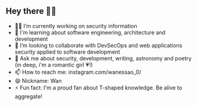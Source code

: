 ## Hey there ✌🏽

<!--
**blackALT/blackALT** is a ✨ _special_ ✨ repository because its `README.md` (this file) appears on your GitHub profile.
-->
- 👩‍💻 I’m currently working on security information
- 🌱 I'm learning about software engineering, architecture and development
- 👯 I’m looking to collaborate with DevSecOps and web applications security applied to software development
- 💬 Ask me about security, development, writing, astronomy and poetry (in deep, i'm a romantic girl :heartpulse:!)
- 📫 How to reach me: instagram.com/wanessao_0/
- 😄 Nickname: Wan
- ⚡ Fun fact: I'm a proud fan about T-shaped knowledge. Be alive to aggregate!
